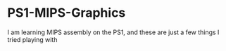 # PS1-MIPS-Graphics
I am learning MIPS assembly on the PS1, and these are just a few things I tried playing with
